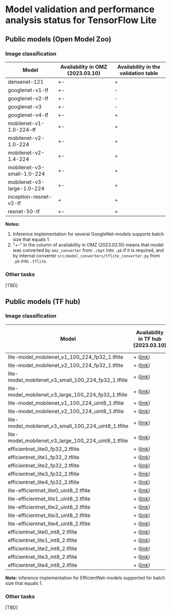 # Model validation and performance analysis status for TensorFlow Lite

## Public models (Open Model Zoo)

### Image classification

Model | Availability in OMZ (2023.03.10) | Availability in the validation table |
-|-|-|
densenet-121|+-|+|
googlenet-v1-tf|+-|-|
googlenet-v2-tf|+-|-|
googlenet-v3|+-|-|
googlenet-v4-tf|+-|+|
mobilenet-v1-1.0-224-tf|+-|+|
mobilenet-v2-1.0-224|+-|+|
mobilenet-v2-1.4-224|+-|+|
mobilenet-v3-small-1.0-224|+-|+|
mobilenet-v3-large-1.0-224|+-|+|
inception-resnet-v2-tf|+|+|
resnet-50-tf|+-|+|

**Notes:**

1. Inference implementation for several GoogleNet-models
   supports batch size that equals 1.
2. "+-" in the column of availability in OMZ (2023.03.10)
   means that model was converted by `omz_converter` from `.ckpt`
   into `.pb` if it is required, and by internal converter
   `src/model_converters/tflite_converter.py` from `.pb`
   into `.tflite`.

### Other tasks

[TBD]

## Public models (TF hub)

### Image classification

Model | Availability in TF hub (2023.03.10) | Availability in the validation table |
-|-|-|
lite-model_mobilenet_v1_100_224_fp32_1.tflite|+ ([link][mobilenet_v1_100_224_fp32_1])|+|
lite-model_mobilenet_v2_100_224_fp32_1.tflite|+ ([link][mobilenet_v2_100_224_fp32_1])|+|
lite-model_mobilenet_v3_small_100_224_fp32_1.tflite|+ ([link][mobilenet_v3_small_100_224_fp32_1])|+|
lite-model_mobilenet_v3_large_100_224_fp32_1.tflite|+ ([link][mobilenet_v3_large_100_224_fp32_1])|+|
lite-model_mobilenet_v1_100_224_uint8_1.tflite|+ ([link][mobilenet_v1_100_224_uint8_1])|+|
lite-model_mobilenet_v2_100_224_uint8_1.tflite|+ ([link][mobilenet_v2_100_224_uint8_1])|+|
lite-model_mobilenet_v3_small_100_224_uint8_1.tflite|+ ([link][mobilenet_v3_small_100_224_uint8_1])|+|
lite-model_mobilenet_v3_large_100_224_uint8_1.tflite|+ ([link][mobilenet_v3_large_100_224_uint8_1])|+|
efficientnet_lite0_fp32_2.tflite|+ ([link][efficientnet_lite0_fp32_2])|-|
efficientnet_lite1_fp32_2.tflite|+ ([link][efficientnet_lite1_fp32_2])|-|
efficientnet_lite2_fp32_2.tflite|+ ([link][efficientnet_lite2_fp32_2])|-|
efficientnet_lite3_fp32_2.tflite|+ ([link][efficientnet_lite3_fp32_2])|-|
efficientnet_lite4_fp32_2.tflite|+ ([link][efficientnet_lite4_fp32_2])|-|
lite-efficientnet_lite0_uint8_2.tflite|+ ([link][efficientnet_lite0_uint8_2])|-|
lite-efficientnet_lite1_uint8_2.tflite|+ ([link][efficientnet_lite1_uint8_2])|-|
lite-efficientnet_lite2_uint8_2.tflite|+ ([link][efficientnet_lite2_uint8_2])|-|
lite-efficientnet_lite3_uint8_2.tflite|+ ([link][efficientnet_lite3_uint8_2])|-|
lite-efficientnet_lite4_uint8_2.tflite|+ ([link][efficientnet_lite4_uint8_2])|-|
efficientnet_lite0_int8_2.tflite|+ ([link][efficientnet_lite0_int8_2])|-|
efficientnet_lite1_int8_2.tflite|+ ([link][efficientnet_lite1_int8_2])|-|
efficientnet_lite2_int8_2.tflite|+ ([link][efficientnet_lite2_int8_2])|-|
efficientnet_lite3_int8_2.tflite|+ ([link][efficientnet_lite3_int8_2])|-|
efficientnet_lite4_int8_2.tflite|+ ([link][efficientnet_lite4_int8_2])|-|

**Note:** inference implementation for EfficientNet-models
supported for batch size that equals 1.

### Other tasks

[TBD]


<!-- LINKS -->
[mobilenet_v1_100_224_fp32_1]: https://tfhub.dev/iree/lite-model/mobilenet_v1_100_224/fp32/1
[mobilenet_v2_100_224_fp32_1]: https://tfhub.dev/iree/lite-model/mobilenet_v2_100_224/fp32/1
[mobilenet_v3_small_100_224_fp32_1]: https://tfhub.dev/iree/lite-model/mobilenet_v3_small_100_224/fp32/1
[mobilenet_v3_large_100_224_fp32_1]: https://tfhub.dev/iree/lite-model/mobilenet_v3_large_100_224/fp32/1
[mobilenet_v1_100_224_uint8_1]: https://tfhub.dev/iree/lite-model/mobilenet_v1_100_224/uint8/1
[mobilenet_v2_100_224_uint8_1]: https://tfhub.dev/iree/lite-model/mobilenet_v2_100_224/uint8/1
[mobilenet_v3_small_100_224_uint8_1]: https://tfhub.dev/iree/lite-model/mobilenet_v3_small_100_224/uint8/1
[mobilenet_v3_large_100_224_uint8_1]: https://tfhub.dev/iree/lite-model/mobilenet_v3_large_100_224/uint8/1
[efficientnet_lite0_fp32_2]: https://tfhub.dev/tensorflow/lite-model/efficientnet/lite0/fp32/2
[efficientnet_lite1_fp32_2]: https://tfhub.dev/tensorflow/lite-model/efficientnet/lite1/fp32/2
[efficientnet_lite2_fp32_2]: https://tfhub.dev/tensorflow/lite-model/efficientnet/lite2/fp32/2
[efficientnet_lite3_fp32_2]: https://tfhub.dev/tensorflow/lite-model/efficientnet/lite3/fp32/2
[efficientnet_lite4_fp32_2]: https://tfhub.dev/tensorflow/lite-model/efficientnet/lite4/fp32/2
[efficientnet_lite0_uint8_2]: https://tfhub.dev/tensorflow/lite-model/efficientnet/lite0/uint8/2
[efficientnet_lite1_uint8_2]: https://tfhub.dev/tensorflow/lite-model/efficientnet/lite1/uint8/2
[efficientnet_lite2_uint8_2]: https://tfhub.dev/tensorflow/lite-model/efficientnet/lite2/uint8/2
[efficientnet_lite3_uint8_2]: https://tfhub.dev/tensorflow/lite-model/efficientnet/lite3/uint8/2
[efficientnet_lite4_uint8_2]: https://tfhub.dev/tensorflow/lite-model/efficientnet/lite4/uint8/2
[efficientnet_lite0_int8_2]: https://tfhub.dev/tensorflow/lite-model/efficientnet/lite0/int8/2
[efficientnet_lite1_int8_2]: https://tfhub.dev/tensorflow/lite-model/efficientnet/lite1/int8/2
[efficientnet_lite2_int8_2]: https://tfhub.dev/tensorflow/lite-model/efficientnet/lite2/int8/2
[efficientnet_lite3_int8_2]: https://tfhub.dev/tensorflow/lite-model/efficientnet/lite3/int8/2
[efficientnet_lite4_int8_2]: https://tfhub.dev/tensorflow/lite-model/efficientnet/lite4/int8/2
